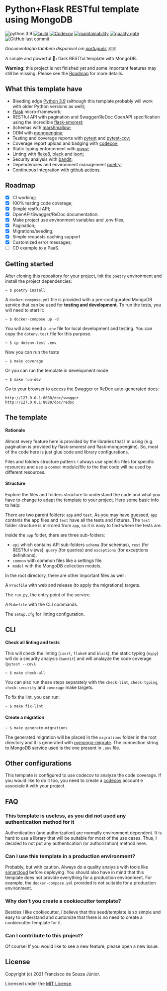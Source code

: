 # Python+Flask RESTful template using MongoDB
![python 3.9](https://img.shields.io/badge/python-3.9-blue)
[![build](https://img.shields.io/github/workflow/status/fsjunior/python-flask-restful-mongodb-template/build)](https://github.com/fsjunior/python-flask-restful-mongodb-template/actions?query=workflow%3Abuild)
[![Codecov](https://img.shields.io/codecov/c/gh/fsjunior/python-flask-restful-mongodb-template)](https://codecov.io/gh/fsjunior/python-flask-restful-mongodb-template)
[![maintainability](https://img.shields.io/codeclimate/maintainability/fsjunior/python-flask-restful-mongodb-template)](https://codeclimate.com/github/fsjunior/python-flask-restful-mongodb-template)
[![quality gate](https://img.shields.io/sonar/quality_gate/fsjunior_python-flask-restful-mongodb-template?server=https%3A%2F%2Fsonarcloud.io)](https://sonarcloud.io/dashboard?id=fsjunior_python-flask-restful-mongodb-template)
![GitHub last commit](https://img.shields.io/github/last-commit/fsjunior/python-flask-restful-mongodb-template)

*Documentação também disponível em [português](README.pt.md) 🇧🇷.*

A simple and powerful 🐍+flask RESTful template with MongoDB.

**Warning**: this project is not finished yet and some important features may still be
missing. Please see the [Roadmap](#roadmap) for more details.

## What this template have

- Bleeding edge [Python 3.9](https://docs.python.org/3.9/whatsnew/3.9.html) (although 
this template probably will work with older Python versions as well);
- [Flask](flask.palletsprojects.com) micro-framework;
- RESTful API with pagination and Swagger/ReDoc OpenAPI specification using the incredible [flask-smorest](https://flask-smorest.readthedocs.io/en/latest/);
- Schemas with [marshmallow](https://marshmallow.readthedocs.io/en/stable/);
- ODM with [mongoengine](http://mongoengine.org/);
- Testing and coverage reports with [pytest](https://docs.pytest.org/en/stable/)
and [pytest-cov](https://github.com/pytest-dev/pytest-cov);
- Coverage report upload and badging with [codecov](https://codecov.io/);
- Static typing enforcement with [mypy](https://github.com/python/mypy);
- Linting with [flake8](https://gitlab.com/pycqa/flake8),
[black](https://github.com/psf/black) and [isort](https://pypi.org/project/isort/);
- Security analysis with [bandit](https://github.com/PyCQA/bandit);
- Dependencies and environment management [poetry](https://python-poetry.org/);
- Continuous Integration with [github actions](https://github.com/features/actions).

## Roadmap

- [x] CI working;
- [x] 100% testing code coverage;
- [x] Simple restful API;
- [x] OpenAPI/Swagger/ReDoc documentation.
- [x] Make project use environment variables and .env files;
- [x] Pagination;
- [x] Migrations/seeding;
- [x] Simple requests caching support
- [x] Customized error messages;
- [ ] CD example to a PaaS.

## Getting started

After cloning this repository for your project, init the `poetry` environment and install 
the project dependencies:

```console
~ $ poetry install
```

A `docker-compose.yml` file is provided with a pre-configurated MongoDB service that can
be used for **testing and development**. To run the tests, you will need to start it:

```console
~ $ docker-compose up -d
```

You will also need a `.env` file for local development and testing. You can copy the
`dotenv.test` file for this purpose.

```console
~ $ cp dotenv.test .env
```

Now you can run the tests

```console
~ $ make coverage
```

Or you can run the template in development mode

```console
~ $ make run-dev
```

Go to your browser to access the Swagger or ReDoc auto-generated docs:

```
http://127.0.0.1:8080/doc/swagger
http://127.0.0.1:8080/doc/redoc
```


## The template

#### Rationale

Almost every feature here is provided by the libraries that I'm using
(e.g. pagination is provided by flask-smorest and flask-mongoengine).
So, most of the code here is just glue code and library configurations.

Files and folders structure pattern: I always use specific files for 
specific resources and use a `common` module/file to the that code will 
be used by different resources.

#### Structure

Explore the files and folders structure to understand the code and
what you have to change to adapt the template to your project. 
Here some basic info to help:

There are two parent folders: `app` and `test`. As you may have guessed, `app` contains the
app files and `test` have all the tests and fixtures. The `test` folder structure is
mirrored from `app`, so it is easy to find where the tests are.

Inside the `app` folder, there are three sub-folders:

- `api` which contains API sub-folders `schema` (for schemas), `rest` (for RESTful views), 
`query` (for queries) and `exceptions` (for exceptions definitions).
- `common` with common files like a settings file.
- `model` with the MongoDB collection models.

In the root directory, there are other important files as well:

A `Procfile` with web and release (to apply the migrations) targets.

The `run.py`, the entry point of the service.

A `Makefile` with the CLI commands.

The `setup.cfg` for linting configuration.

## CLI

#### Check all linting and tests

This will check the linting (`isort`, `flake8` and `black`), the static typing (`mypy`)
will do a security analysis (`bandit`) and will analayze the code coverage (`pytest --cov`).

```console
~ $ make check-all
```

You can also run these steps separately with the `check-lint`, `check-typing`, `check-security`
and `coverage` make targets.

To fix the lint, you can run:

```console
~ $ make fix-lint
```

#### Create a migration

```console
~ $ make generate-migrations
```

The generated migration will be placed in the `migrations` folder in the root directory
and it is generated with [pymongo-migrate](https://github.com/stxnext/pymongo-migrate).
The connection string to MongoDB service used is the one present in `.env` file.

## Other configurations

This template is configured to use codecov to analyze the code coverage.
If you would like to do it too, you need to create a [codecov](https://codecov.io/)
account e associate it with your project.

## FAQ

### This template is useless, as you did not used any authentication method for it

Authentication (and authorization) are normally environment dependent. It is
hard to use a library that will be suitable for most of the use cases. Thus, I 
decided to not put any authentication (or authorization) method here. 

### Can I use this template in a production environment?

Probably, but with caution. Always do a quality analysis with tools like
[sonarcloud](sonarcloud.io) before deploying. You should also have in mind that this
template does not provide everything for a production environment. For example, the
`docker-compose.yml` provided is not suitable for a production environment.

### Why don't you create a cookiecutter template?

Besides I like cookiecutter, I believe that this seed/template is so simple and easy
to understand and customize that there is no need to create a cookiecutter template
for it.

### Can I contribute to this project?

Of course! If you would like to see a new feature, please open a new issue.

## License

Copyright (c) 2021 Francisco de Souza Júnior.

Licensed under the [MIT License](https://github.com/fsjunior/python-flask-restful-mongodb-template/blob/main/LICENSE).
